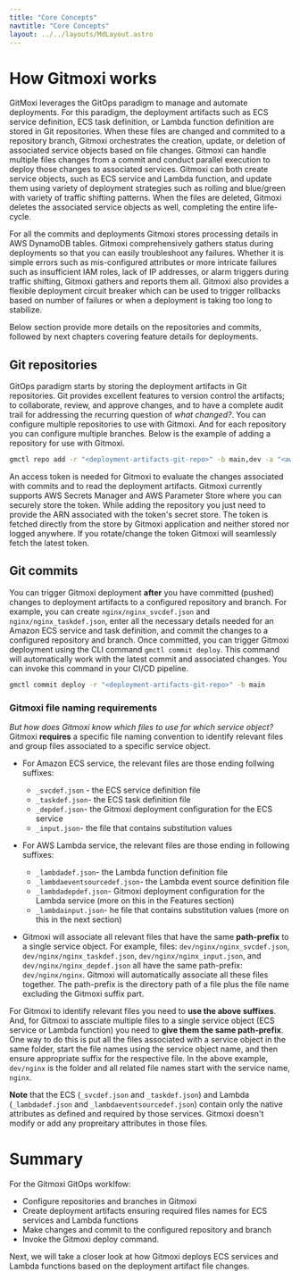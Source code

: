 ```yaml
---
title: "Core Concepts"
navtitle: "Core Concepts"
layout: ../../layouts/MdLayout.astro
---
```


# How Gitmoxi works
GitMoxi leverages the GitOps paradigm to manage and automate deployments. For this paradigm, the deployment artifacts such as ECS service definition, ECS task definition, or Lambda function definition are stored in Git repositories. When these files are changed and commited to a repository branch, Gitmoxi orchestrates the creation, update, or deletion of associated service objects based on file changes. Gitmoxi can handle multiple files changes from a commit and conduct parallel execution to deploy those changes to associated services. Gitmoxi can both create service objects, such as ECS service and Lambda function, and update them using variety of deployment strategies such as rolling and blue/green with variety of traffic shifting patterns. When the files are deleted, Gitmoxi deletes the associated service objects as well, completing the entire life-cycle. 

For all the commits and deployments Gitmoxi stores processing details in AWS DynamoDB tables. Gitmoxi comprehensively gathers status during deployments so that you can easily troubleshoot any failures. Whether it is simple errors such as mis-configured attributes or more intricate failures such as insufficient IAM roles, lack of IP addresses, or alarm triggers during traffic shifting, Gitmoxi gathers and reports them all. Gitmoxi also provides a flexible deployment circuit breaker which can be used to trigger rollbacks based on number of failures or when a deployment is taking too long to stabilize. 

Below section provide more details on the repositories and commits, followed by next chapters covering feature details for deployments.

## Git repositories
GitOps paradigm starts by storing the deployment artifacts in Git repositories. Git provides excellent features to version control the artifacts; to collaborate, review, and approve changes, and to have a complete audit trail for addressing the recurring question of *what changed?*. You can configure multiple repositories to use with Gitmoxi. And for each repository you can configure multiple branches. Below is the example of adding a repository for use with Gitmoxi.
```bash
gmctl repo add -r "<deployment-artifacts-git-repo>" -b main,dev -a "<aws-secret-mgr-arn-for-Github-token>"
```
An access token is needed for Gitmoxi to evaluate the changes associated with commits and to read the deployment artifacts. Gitmoxi currently supports AWS Secrets Manager and AWS Parameter Store where you can securely store the token. While adding the repository you just need to provide the ARN associated with the token's secret store. The token is fetched directly from the store by Gitmoxi application and neither stored nor logged anywhere. If you rotate/change the token Gitmoxi will seamlessly fetch the latest token. 

## Git commits
You can trigger Gitmoxi deployment **after** you have committed (pushed) changes to deployment artifacts to a configured repository and branch. For example, you can create `nginx/nginx_svcdef.json` and `nginx/nginx_taskdef.json`, enter all the necessary details needed for an Amazon ECS service and task definition, and commit the changes to a configured repository and branch. Once committed, you can trigger Gitmoxi deployment using the CLI command `gmctl commit deploy`. This command will automatically work with the latest commit and associated changes. You can invoke this command in your CI/CD pipeline.

  ```bash
  gmctl commit deploy -r "<deployment-artifacts-git-repo>" -b main
  ```

### Gitmoxi file naming requirements
*But how does Gitmoxi know which files to use for which service object?* Gitmoxi **requires** a specific file naming convention to identify relevant files and group files associated to a specific service object. 
* For Amazon ECS service, the relevant files are those ending follwing suffixes:
  * ``_svcdef.json`` - the ECS service definition file
  * `_taskdef.json`- the ECS task definition file
  * `_depdef.json`- the Gitmoxi deployment configuration for the ECS service 
  * `_input.json`- the file that contains substitution values 

* For AWS Lambda service, the relevant files are those ending in following suffixes:
  * `_lambdadef.json`- the Lambda function definition file
  * `_lambdaeventsourcedef.json`- the Lambda event source definition file
  * `_lambdadepdef.json`- Gitmoxi deployment configuration for the Lambda service (more on this in the Features section)
  * `_lambdainput.json`- he file that contains substitution values (more on this in the next section)

* Gitmoxi will associate all relevant files that have the same **path-prefix** to a single service object. For example, files: `dev/nginx/nginx_svcdef.json`, `dev/nginx/nginx_taskdef.json`, `dev/nginx/nginx_input.json`, and `dev/nginx/nginx_depdef.json` all have the same path-prefix: `dev/nginx/nginx`. Gitmoxi will automatically associate all these files together. The path-prefix is the directory path of a file plus the file name excluding the Gitmoxi suffix part.

For Gitmoxi to identify relevant files you need to **use the above suffixes**. And, for Gitmoxi to assciate multiple files to a single service object (ECS service or Lambda function) you need to **give them the same path-prefix**. One way to do this is put all the files associated with a service object in the same folder, start the file names using the service object name, and then ensure appropriate suffix for the respective file. In the above example, `dev/nginx` is the folder and all related file names start with the service name, `nginx`. 

**Note** that the ECS (`_svcdef.json` and `_taskdef.json`) and Lambda (`_lambdadef.json` and `_lambdaeventsourcedef.json`) contain only the native attributes as defined and required by those services. Gitmoxi doesn't modify or add any propreitary attributes in those files. 

# Summary
For the Gitmoxi GitOps worklfow:
* Configure repositories and branches in Gitmoxi
* Create deployment artifacts ensuring required files names for ECS services and Lambda functions 
* Make changes and commit to the configured repository and branch
* Invoke the Gitmoxi deploy command. 

Next, we will take a closer look at how Gitmoxi deploys ECS services and Lambda functions based on the deployment artifact file changes. 